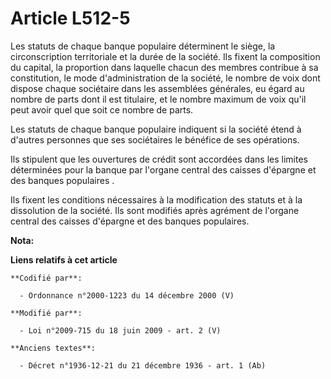 # Article L512-5

Les statuts de chaque banque populaire déterminent le siège, la circonscription territoriale et la durée de la société. Ils
fixent la composition du capital, la proportion dans laquelle chacun des membres contribue à sa constitution, le mode
d'administration de la société, le nombre de voix dont dispose chaque sociétaire dans les assemblées générales, eu égard au
nombre de parts dont il est titulaire, et le nombre maximum de voix qu'il peut avoir quel que soit ce nombre de parts. 

Les statuts de chaque banque populaire indiquent si la société étend à d'autres personnes que ses sociétaires le bénéfice de
ses opérations. 

Ils stipulent que les ouvertures de crédit sont accordées dans les limites déterminées pour la banque par l'organe central
des caisses d'épargne et des banques populaires . 

Ils fixent les conditions nécessaires à la modification des statuts et à la dissolution de la société. Ils sont modifiés
après agrément de l'organe central des caisses d'épargne et des banques populaires.

**Nota:**



**Liens relatifs à cet article**

	**Codifié par**:

	  - Ordonnance n°2000-1223 du 14 décembre 2000 (V)

	**Modifié par**:

	  - Loi n°2009-715 du 18 juin 2009 - art. 2 (V)

	**Anciens textes**:

	  - Décret n°1936-12-21 du 21 décembre 1936 - art. 1 (Ab)
